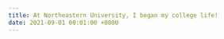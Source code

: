 ```yaml
---
title: At Northeastern University, I began my college life! 
date: 2021-09-01 00:01:00 +0800
---
```

